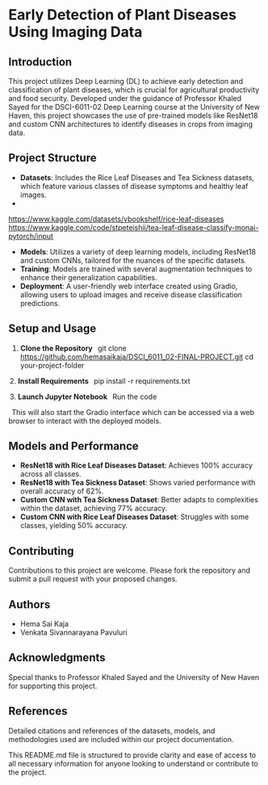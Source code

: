 # Early Detection of Plant Diseases Using Imaging Data

## Introduction
This project utilizes Deep Learning (DL) to achieve early detection and classification of plant diseases, which is crucial for agricultural productivity and food security. Developed under the guidance of Professor Khaled Sayed for the DSCI-6011-02 Deep Learning course at the University of New Haven, this project showcases the use of pre-trained models like ResNet18 and custom CNN architectures to identify diseases in crops from imaging data.

## Project Structure
- **Datasets**: Includes the Rice Leaf Diseases and Tea Sickness datasets, which feature various classes of disease symptoms and healthy leaf images.
- 
https://www.kaggle.com/datasets/vbookshelf/rice-leaf-diseases
https://www.kaggle.com/code/stpeteishii/tea-leaf-disease-classify-monai-pytorch/input
- **Models**: Utilizes a variety of deep learning models, including ResNet18 and custom CNNs, tailored for the nuances of the specific datasets.
- **Training**: Models are trained with several augmentation techniques to enhance their generalization capabilities.
- **Deployment**: A user-friendly web interface created using Gradio, allowing users to upload images and receive disease classification predictions.

## Setup and Usage
1. **Clone the Repository**
    ⁠
   git clone https://github.com/hemasaikaja/DSCI_6011_02-FINAL-PROJECT.git
   cd your-project-folder
   
⁠ 2. **Install Requirements**
    ⁠
   pip install -r requirements.txt
   
⁠ 3. **Launch Jupyter Notebook**
    ⁠
   Run the code
   
⁠    This will also start the Gradio interface which can be accessed via a web browser to interact with the deployed models.

## Models and Performance
- **ResNet18 with Rice Leaf Diseases Dataset**: Achieves 100% accuracy across all classes.
- **ResNet18 with Tea Sickness Dataset**: Shows varied performance with overall accuracy of 62%.
- **Custom CNN with Tea Sickness Dataset**: Better adapts to complexities within the dataset, achieving 77% accuracy.
- **Custom CNN with Rice Leaf Diseases Dataset**: Struggles with some classes, yielding 50% accuracy.

## Contributing
Contributions to this project are welcome. Please fork the repository and submit a pull request with your proposed changes.

## Authors
- Hema Sai Kaja
- Venkata Sivannarayana Pavuluri

## Acknowledgments
Special thanks to Professor Khaled Sayed and the University of New Haven for supporting this project.

## References
Detailed citations and references of the datasets, models, and methodologies used are included within our project documentation.
 ⁠

This README.md file is structured to provide clarity and ease of access to all necessary information for anyone looking to understand or contribute to the project.
